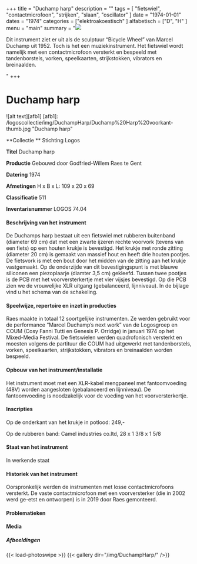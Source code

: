 ﻿+++
title = "Duchamp harp"
description = ""
tags = [
"fietswiel", "contactmicrofoon", "strijken", "slaan", "oscillator"
]
date = "1974-01-01"
dates = "1974"
categories = ["elektroakoestisch"
]
alfabetisch = ["D", "H"
]
menu = "main"
summary = "<a href='/logoscollectie/1974/duchamp_harp'><img src='/logoscollectie/img/DuchampHarp/Duchamp%20Harp%20voorkant-thumb.jpg'></a><p>Dit instrument ziet er uit als de sculptuur “Bicycle Wheel” van Marcel Duchamp uit 1952. Toch is het een muziekinstrument. Het fietswiel wordt namelijk met een contactmicrofoon versterkt en bespeeld met tandenborstels, vorken, speelkaarten, strijkstokken, vibrators en breinaalden. </p>"
+++


# Duchamp harp

![alt text][afb1]
[afb1]: /logoscollectie/img/DuchampHarp/Duchamp%20Harp%20voorkant-thumb.jpg "Duchamp harp"

**Collectie **
Stichting Logos

**Titel**
Duchamp harp

**Productie**
Gebouwd door Godfried-Willem Raes te Gent

**Datering**
1974

**Afmetingen**
H x B x L: 109 x 20 x 69 

**Classificatie**
511

**Inventarisnummer**
LOGOS 74.04

#### Beschrijving van het instrument
De Duchamps harp bestaat uit een fietswiel met rubberen buitenband (diameter 69 cm) dat met een zwarte ijzeren rechte voorvork (tevens van een fiets) op een houten krukje is bevestigd. Het krukje met ronde zitting (diameter 20 cm) is gemaakt van massief hout en heeft drie houten pootjes. De fietsvork is met een bout door het midden van de zitting aan het krukje vastgemaakt. Op de onderzijde van dit bevestigingspunt is met blauwe siliconen een piezoplaarje (diamter 3,5 cm) gekleefd. Tussen twee pootjes is de PCB met het  voorversterkertje met vier vijsjes bevestigd. Op die PCB zien we de vrouwelijke XLR uitgang (gebalanceerd, lijnniveau). In de bijlage vind u het schema van de schakeling.  

#### Speelwijze, repertoire en inzet in producties
Raes maakte in totaal 12 soortgelijke instrumenten. Ze werden gebruikt voor de  performance “Marcel Duchamp’s next work” van de Logosgroep en COUM (Cosy Fanni Tutti en Genesis P. Orridge) in januari 1974 op het Mixed-Media Festival. De fietswielen werden quadrofonisch versterkt en moesten volgens de partituur die COUM had uitgewerkt met tandenborstels, vorken, speelkaarten, strijkstokken, vibrators en breinaalden worden bespeeld.   

#### Opbouw van het instrument/installatie
Het instrument moet met een XLR-kabel mengpaneel met fantoomvoeding (48V) worden aangesloten (gebalanceerd en lijnniveau). De fantoomvoeding is noodzakelijk voor de voeding van het voorversterkertje.
 
#### Inscripties
Op de onderkant van het krukje in potlood: 249,-

Op de rubberen band: Camel industries co.ltd, 28 x 1 3/8 x 1 5/8 

#### Staat van het instrument
In werkende staat

#### Historiek van het instrument
Oorspronkelijk werden de instrumenten met losse contactmicrofoons versterkt. De vaste contactmicrofoon met een voorversterker (die in 2002 werd ge-etst en ontworpen) is in 2019 door Raes gemonteerd.    

#### Problematieken



#### Media
##### Afbeeldingen
{{< load-photoswipe >}}
{{< gallery dir="/img/DuchampHarp/" />}}

